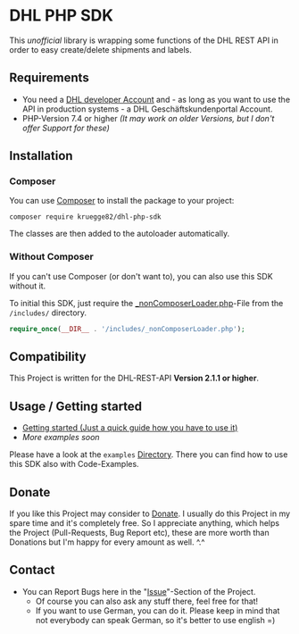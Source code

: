 # DHL PHP SDK

This *unofficial* library is wrapping some functions of the DHL REST API in order to easy create/delete shipments and labels.

## Requirements

- You need a [DHL developer Account](https://developer.dhl.com/) and - as long as you want to use the API in production systems - a DHL Geschäftskundenportal Account.
- PHP-Version 7.4 or higher _(It may work on older Versions, but I don't offer Support for these)_

## Installation

### Composer

You can use [Composer](https://getcomposer.org/) to install the package to your project:

```
composer require kruegge82/dhl-php-sdk
```

The classes are then added to the autoloader automatically.

### Without Composer

If you can't use Composer (or don't want to), you can also use this SDK without it.

To initial this SDK, just require the [_nonComposerLoader.php](https://github.com/kruegge82/dhl-php-sdk/blob/master/includes/_nonComposerLoader.php)-File from the `/includes/` directory.

```php
require_once(__DIR__ . '/includes/_nonComposerLoader.php');
```

## Compatibility

This Project is written for the DHL-REST-API **Version 2.1.1 or higher**.

## Usage / Getting started

- [Getting started (Just a quick guide how you have to use it)](https://github.com/kruegge82/dhl-php-sdk/blob/master/examples/getting-started.md)
- _More examples soon_

Please have a look at the `examples` [Directory](https://github.com/kruegge82/dhl-php-sdk/tree/master/examples). There you can find how to use this SDK also with Code-Examples.

## Donate

If you like this Project may consider to [Donate](https://www.paypal.me/jahn82). I usually do this Project in my spare time and it's completely free. So I appreciate anything, which helps the Project (Pull-Requests, Bug Report etc), these are more worth than Donations but I'm happy for every amount as well. ^.^

## Contact

- You can Report Bugs here in the "[Issue](https://github.com/kruegge82/dhl-php-sdk/issues)"-Section of the Project.
	- Of course you can also ask any stuff there, feel free for that!
	- If you want to use German, you can do it. Please keep in mind that not everybody can speak German, so it's better to use english =)
